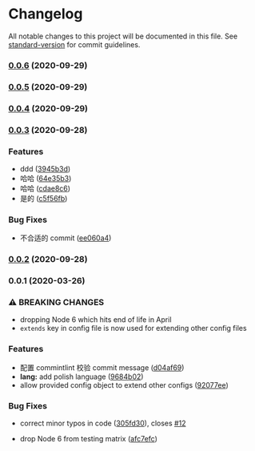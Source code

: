 # Changelog

All notable changes to this project will be documented in this file. See [standard-version](https://github.com/conventional-changelog/standard-version) for commit guidelines.

### [0.0.6](https://github.com/youngjuning/conventional-commits-demo/compare/v0.0.5...v0.0.6) (2020-09-29)

### [0.0.5](https://github.com/youngjuning/conventional-commits-demo/compare/v0.0.4...v0.0.5) (2020-09-29)

### [0.0.4](https://github.com/youngjuning/conventional-commits-demo/compare/v0.0.3...v0.0.4) (2020-09-29)

### [0.0.3](https://github.com/youngjuning/conventional-commits-demo/compare/v0.0.2...v0.0.3) (2020-09-28)

### Features

- ddd ([3945b3d](https://github.com/youngjuning/conventional-commits-demo/commit/3945b3df8163beb802e0f49a66a3ca063fb89191))
- 哈哈 ([64e35b3](https://github.com/youngjuning/conventional-commits-demo/commit/64e35b3e4684548f8e305c1bfbd5fddf5df4b48b))
- 哈哈 ([cdae8c6](https://github.com/youngjuning/conventional-commits-demo/commit/cdae8c68cae06e57bd73b1850c8d448205eb0747))
- 是的 ([c5f56fb](https://github.com/youngjuning/conventional-commits-demo/commit/c5f56fb9dfb8ff88e91d128902ce12360744c32a))

### Bug Fixes

- 不合适的 commit ([ee060a4](https://github.com/youngjuning/conventional-commits-demo/commit/ee060a458e8f48479d46eb083231015651e83a3b))

### [0.0.2](https://github.com/youngjuning/conventional-commits-demo/compare/v0.0.1...v0.0.2) (2020-09-28)

### 0.0.1 (2020-03-26)

### ⚠ BREAKING CHANGES

- dropping Node 6 which hits end of life in April
- `extends` key in config file is now used for extending other config files

### Features

- 配置 commintlint 校验 commit message ([d04af69](https://github.com/youngjuning/conventional-commits-demo/commit/d04af69496367377d6a3d9ab30bb9f4238e0c20d))
- **lang:** add polish language ([9684b02](https://github.com/youngjuning/conventional-commits-demo/commit/9684b026b6dd06543e86881a04adac88914a0935))
- allow provided config object to extend other configs ([92077ee](https://github.com/youngjuning/conventional-commits-demo/commit/92077eea1af7675a2d33552ec7481ea2f4634087))

### Bug Fixes

- correct minor typos in code ([305fd30](https://github.com/youngjuning/conventional-commits-demo/commit/305fd30228fc32ddfed2b993f0f6103535a0c92d)), closes [#12](https://github.com/youngjuning/conventional-commits-demo/issues/12)

* drop Node 6 from testing matrix ([afc7efc](https://github.com/youngjuning/conventional-commits-demo/commit/afc7efcd221dde464ca6d45145d7a5559c9f7d3f))

